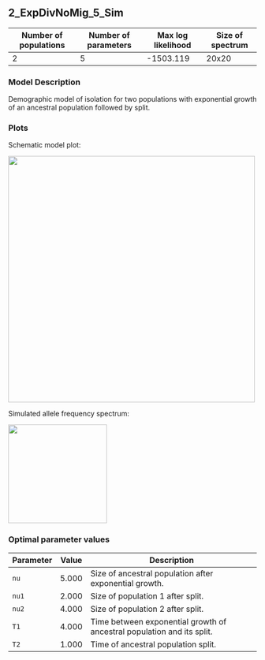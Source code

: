 ## 2_ExpDivNoMig_5_Sim


| Number of populations | Number of parameters | Max log likelihood | Size of spectrum |
| --- | --- | --- | --- |
| 2 | 5 | -1503.119 | 20x20 |


### Model Description

Demographic model of isolation for two populations with exponential growth of an ancestral population followed by split.

### Plots

Schematic model plot:

<img src="model_plot.png" height="500" />

Simulated allele frequency spectrum:

<img src="fs_plot.png" height="200" />


### Optimal parameter values

| Parameter | Value | Description |
| --- | --- | --- |
| `nu` | 5.000 | Size of ancestral population after exponential growth. |
| `nu1` | 2.000 | Size of population 1 after split. |
| `nu2` | 4.000 | Size of population 2 after split. |
| `T1` | 4.000 | Time between exponential growth of ancestral population and its split. |
| `T2` | 1.000 | Time of ancestral population split. |

